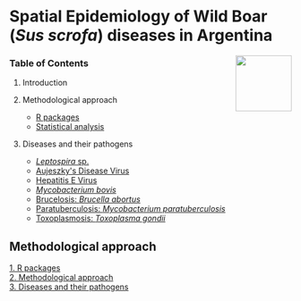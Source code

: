 # Spatial Epidemiology of Wild Boar (*Sus scrofa*) diseases in Argentina

<img src="https://user-images.githubusercontent.com/20196847/82152923-d78ba600-983a-11ea-9bfc-2a9115a029f5.jpg" height="100" width="100" img align="right">

### Table of Contents

1. Introduction

2. Methodological approach
    -   [R packages](./R_packages/rpackages.Rmd)    
    -   [Statistical analysis](#statistical-analysis)    

3. Diseases and their pathogens  
    -   [*Leptospira* sp.](#leptospira-sp.)  
    -   [Aujeszky's Disease Virus](#aujeszky's-disease-virus)  
    -   [Hepatitis E Virus](#hepatitis-e-virus)  
    -   [*Mycobacterium bovis*](#mycobacterium-bovis)  
    -   [Brucelosis: *Brucella abortus*](#brucelosis)  
    -   [Paratuberculosis: *Mycobacterium paratuberculosis*](#paratuebrculosis)  
    -   [Toxoplasmosis: *Toxoplasma gondii*](#toxoplasmosis)









Methodological approach
----------

[1. R packages](./R_packages/rpackages.Rmd)  
[2. Methodological approach](./Methods/Methods.Rmd)  
[3. Diseases and their pathogens](./Variables/README.md)  

